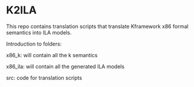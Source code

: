 # K2ILA
This repo contains translation scripts that translate Kframework x86 formal semantics into ILA models. 

Introduction to folders:

x86_k: will contain all the k semantics

x86_ila: will contain all the generated ILA models

src: code for translation scripts
